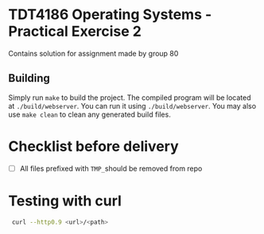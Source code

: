 # TDT4186 Operating Systems - Practical Exercise 2

Contains solution for assignment made by group 80

## Building

Simply run `make` to build the project. The compiled program will be located at `./build/webserver`. You can run it using `./build/webserver`. You may also use `make clean` to clean any generated build files.

# Checklist before delivery

- [ ] All files prefixed with `TMP_`should be removed from repo

# Testing with curl

```bash
 curl --http0.9 <url>/<path>
```
